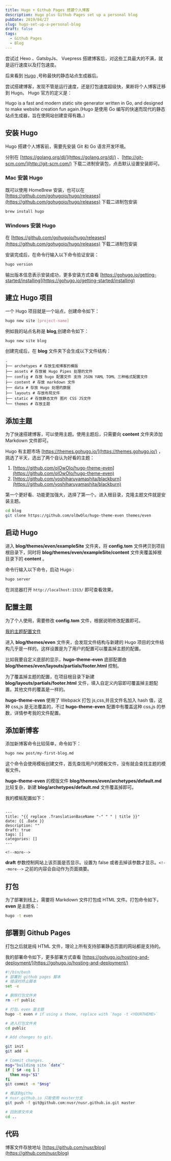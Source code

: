 ```yaml
---
title: Hugo + Github Pages 搭建个人博客
description: Hugo plus Github Pages set up a personal blog
pubDate: 2019/04/27
slug: hugo-set-up-a-personal-blog
draft: false
tags:
  - Github Pages
  - Blog
---
```


尝试过 Hexo 、GatsbyJs、 Vuepress 搭建博客后，对这些工具最大的不满，就是运行速度以及打包速度。

后来看到 [Hugo](https://gohugo.io/) ,号称最快的静态站点生成器后。

尝试搭建博客，发现不管是运行速度，还是打包速度超级快，果断将个人博客迁移到 Hugo。
Hugo 官方的定义是：

Hugo is a fast and modern static site generator written in Go, and designed to make website creation fun again.(Hugo 是使用 Go 编写的快速而现代的静态站点生成器，旨在使网站创建变得有趣。)

<!--more-->

## 安装 Hugo

Hugo 搭建个人博客前，需要先安装 Git 和 Go 语言开发环境。

分别在 [https://golang.org/dl/](https://golang.org/dl/) 、[http://git-scm.com/](http://git-scm.com/) 下载二进制安装包，点击默认设置安装即可。

### Mac 安装 Hugo

既可以使用 HomeBrew 安装，也可以在 [https://github.com/gohugoio/hugo/releases](https://github.com/gohugoio/hugo/releases) 下载二进制包安装

```bash
brew install hugo
```

### Windows 安装 Hugo

在 [https://github.com/gohugoio/hugo/releases](https://github.com/gohugoio/hugo/releases) 下载二进制包安装

安装完成后，在命令行输入以下命令验证安装：

```bash
hugo version
```

输出版本信息表示安装成功，更多安装方式查看 [https://gohugo.io/getting-started/installing](https://gohugo.io/getting-started/installing)

## 建立 Hugo 项目

一个 Hugo 项目就是一个站点，创建命令如下：

```bash
hugo new site [project-name]
```

例如我的站点名称是 **blog**,创建命令如下：

```bash
hugo new site blog
```

创建完成后，在 **blog** 文件夹下会生成以下文件结构：

```text
.
├── archetypes # 存放生成博客的模版
├── assets # 存放被 Hugo Pipes 处理的文件
├── config # 存放 hugo 配置文件 支持 JSON YAML TOML 三种格式配置文件
├── content # 存放 markdown 文件
├── data # 存放 Hugo 处理的数据
├── layouts # 存放布局文件
├── static # 存放静态文件 图片 CSS JS文件
└── themes # 存放主题
```

## 添加主题

为了快速搭建博客，可以使用主题。使用主题后，只需要向 **content** 文件夹添加 Markdown 文件即可。

Hugo 有主题市场 [https://themes.gohugo.io/](https://themes.gohugo.io/) ，挑选了半天，选出了两个自认为好看的主题：

1. [https://github.com/olOwOlo/hugo-theme-even](https://github.com/olOwOlo/hugo-theme-even)
1. [https://github.com/yoshiharuyamashita/blackburn](https://github.com/yoshiharuyamashita/blackburn)

第一个更好看、功能更加强大，选择了第一个。进入根目录，克隆主题文件就是安装主题。

```bash
cd blog
git clone https://github.com/olOwOlo/hugo-theme-even themes/even
```

## 启动 Hugo

进入 **blog/themes/even/exampleSite** 文件夹，将 **config.tom** 文件拷贝到项目根目录下，同时将 **blog/themes/even/exampleSite/content** 文件夹覆盖掉根目录下的 **content** 。

命令行输入以下命令，启动 Hugo :

```bash
hugo server
```

在浏览器打开 `http://localhost:1313/` 即可查看效果。

## 配置主题

为了个人使用，需要修改 **config.tom** 文件，根据说明修改配置即可。

[我的主题配置文件](https://github.com/nusr/blog/blob/master/config.toml)

进入 **blog/themes/even** 文件夹，会发现文件结构与新建的 Hugo 项目的文件结构几乎是一样的。这样设置是为了用户的配置可以覆盖掉主题的配置。

比如我要自定义底部的显示，**hugo-theme-even** 底部配置由 **blog/themes/even/layouts/partials/footer.html** 控制。

为了覆盖掉主题的配置，在项目根目录下新建 **blog/layouts/partials/footer.html** 文件，填入自定义内容即可覆盖掉主题配置。其他文件的覆盖是一样的。

**hugo-theme-even** 使用了 Webpack 打包 js,css,并且文件名加入 hash 值，这种 css,js 是无法覆盖的，不过 **hugo-theme-even** 配置中有覆盖这种 css,js 的参数，详情参考我的文件配置。

## 添加新博客

添加新博客命令比较简单，命令如下：

```bash
hugo new post/my-first-blog.md
```

这个命令会使用模板创建文件，首先查找用户的模板文件，没有就会查找主题的模板文件。

**hugo-theme-even** 的模版文件 **blog/themes/even/archetypes/default.md** 比较复杂，新建 **blog/archetypes/default.md** 文件覆盖掉即可。

我的模板配置如下：

```text

---
title: "{{ replace .TranslationBaseName "-" " " | title }}"
date: {{ .Date }}
description: ""
draft: true
tags: []
categories: []
---

<!--more-->

```

**draft** 参数控制网站上该页面是否显示。设置为 false 或者去掉该参数才显示。`<!--more-->` 之前的内容会自动作为页面摘要。

## 打包

为了部署到线上，需要将 Markdown 文件打包成 HTML 文件。打包命令如下，**even** 是主题名：

```bash
hugo -t even
```

## 部署到 Github Pages

打包之后就是纯 HTML 文件，理论上所有支持部署静态页面的网站都是支持的。

我的部署命令如下，更多部署方式查看 [https://gohugo.io/hosting-and-deployment/](https://gohugo.io/hosting-and-deployment/)

```bash
#!/bin/bash
# 部署到 github pages 脚本
# 错误时终止脚本
set -e

# 删除打包文件夹
rm -rf public

# 打包。even 是主题
hugo -t even # if using a theme, replace with `hugo -t <YOURTHEME>`

# 进入打包文件夹
cd public

# Add changes to git.

git init
git add -A

# Commit changes.
msg="building site `date`"
if [ $# -eq 1 ]
  then msg="$1"
fi
git commit -m "$msg"

# 推送到githu
# nusr.github.io 只能使用 master分支
git push -f git@github.com:nusr/nusr.github.io.git master

# 回到原文件夹
cd ..

```

## 代码

博客文件存放地址 [https://github.com/nusr/blog](https://github.com/nusr/blog)
